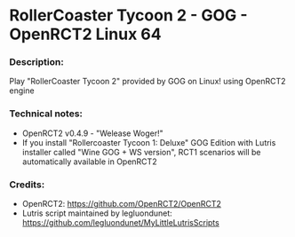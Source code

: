 # RollerCoaster Tycoon 2 - GOG - OpenRCT2 Linux 64
### Description:
Play "RollerCoaster Tycoon 2" provided by GOG on Linux! using OpenRCT2 engine
### Technical notes:
- OpenRCT2 v0.4.9 - "Welease Woger!"
- If you install "Rollercoaster Tycoon 1: Deluxe" GOG Edition with Lutris installer called "Wine GOG + WS version", RCT1 scenarios will be automatically available in OpenRCT2
### Credits:
- OpenRCT2: https://github.com/OpenRCT2/OpenRCT2
- Lutris script maintained by legluondunet: https://github.com/legluondunet/MyLittleLutrisScripts


